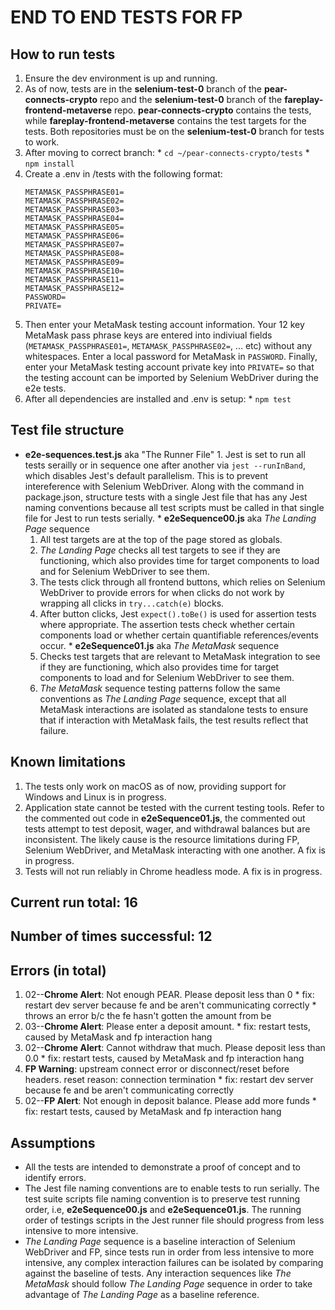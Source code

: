 # END TO END TESTS FOR FP


## How to run tests
  1.  Ensure the dev environment is up and running.
  2.  As of now, tests are in the **selenium-test-0** branch of the **pear-connects-crypto** repo and the **selenium-test-0** branch of the **fareplay-frontend-metaverse** repo. **pear-connects-crypto** contains the tests, while **fareplay-frontend-metaverse** contains the test targets for the tests. Both repositories must be on the **selenium-test-0** branch for tests to work.
  3.  After moving to correct branch:
    *  `cd ~/pear-connects-crypto/tests`
    *  `npm install`
  4.  Create a .env in /tests with the following format:
      ```
      METAMASK_PASSPHRASE01=
      METAMASK_PASSPHRASE02=
      METAMASK_PASSPHRASE03=
      METAMASK_PASSPHRASE04=
      METAMASK_PASSPHRASE05=
      METAMASK_PASSPHRASE06=
      METAMASK_PASSPHRASE07=
      METAMASK_PASSPHRASE08=
      METAMASK_PASSPHRASE09=
      METAMASK_PASSPHRASE10=
      METAMASK_PASSPHRASE11=
      METAMASK_PASSPHRASE12=
      PASSWORD=
      PRIVATE=
      ```
  5.  Then enter your MetaMask testing account information. Your 12 key MetaMask pass phrase keys are entered into indiviual fields (`METAMASK_PASSPHRASE01=`, `METAMASK_PASSPHRASE02=`, ... etc) without any whitespaces. Enter a local password for MetaMask in `PASSWORD`. Finally, enter your MetaMask testing account private key into `PRIVATE=` so that the testing account can be imported by Selenium WebDriver during the e2e tests.
  6.  After all dependencies are installed and .env is setup:
    *  `npm test`


## Test file structure
  *  **e2e-sequences.test.js** aka "The Runner File"
    1.  Jest is set to run all tests serailly or in sequence one after another via `jest --runInBand`, which disables Jest's default parallelism. This is to prevent intereference with Selenium WebDriver. Along with the command in package.json, structure tests with a single Jest file that has any Jest naming conventions because all test scripts must be called in that single file for Jest to run tests serially. 
    *  **e2eSequence00.js** aka *The Landing Page* sequence 
      1.  All test targets are at the top of the page stored as globals.
      2.  *The Landing Page* checks all test targets to see if they are functioning, which also provides time for target components to load and for Selenium WebDriver to see them.
      3.  The tests click through all frontend buttons, which relies on Selenium WebDriver to provide errors for when clicks do not work by wrapping all clicks in `try...catch(e)` blocks.
      4.  After button clicks, Jest `expect().toBe()` is used for assertion tests where appropriate. The assertion tests check whether certain components load or whether certain quantifiable references/events occur.
    *  **e2eSequence01.js** aka *The MetaMask* sequence 
      1.  Checks test targets that are relevant to MetaMask integration to see if they are functioning, which also provides time for target components to load and for Selenium WebDriver to see them.
      2.  *The MetaMask* sequence testing patterns follow the same conventions as *The Landing Page* sequence, except that all MetaMask interactions are isolated as standalone tests to ensure that if interaction with MetaMask fails, the test results reflect that failure.


## Known limitations
  1.  The tests only work on macOS as of now, providing support for Windows and Linux is in progress.
  2.  Application state cannot be tested with the current testing tools. Refer to the commented out code in **e2eSequence01.js**, the commented out tests attempt to test deposit, wager, and withdrawal balances but are inconsistent. The likely cause is the resource limitations during FP, Selenium WebDriver, and MetaMask interacting with one another. A fix is in progress.
  3.  Tests will not run reliably in Chrome headless mode. A fix is in progress.


## Current run total: 16
## Number of times successful: 12
## Errors (in total)
  1.  02--**Chrome Alert**: Not enough PEAR. Please deposit less than 0
    *  fix: restart dev server because fe and be aren't communicating correctly
    *  throws an error b/c the fe hasn't gotten the amount from be
  2.  03--**Chrome Alert**: Please enter a deposit amount.
    *  fix: restart tests, caused by MetaMask and fp interaction hang
  3.  02--**Chrome Alert**: Cannot withdraw that much. Please deposit less than 0.0
    *  fix: restart tests, caused by MetaMask and fp interaction hang
  4.  **FP Warning**: upstream connect error or disconnect/reset before headers. reset reason: connection termination
    *  fix: restart dev server because fe and be aren't communicating correctly
  5.  02--**FP Alert**: Not enough in deposit balance. Please add more funds
    *  fix: restart tests, caused by MetaMask and fp interaction hang


## Assumptions
  * All the tests are intended to demonstrate a proof of concept and to identify errors.
  * The Jest file naming conventions are to enable tests to run serially. The test suite scripts file naming convention is to preserve test running order, i.e, **e2eSequence00.js** and **e2eSequence01.js**. The running order of testings scripts in the Jest runner file should progress from less intensive to more intensive.
  * *The Landing Page* sequence is a baseline interaction of Selenium WebDriver and FP, since tests run in order from less intensive to more intensive, any complex interaction failures can be isolated by comparing against the baseline of tests. Any interaction sequences like *The MetaMask* should follow *The Landing Page* sequence in order to take advantage of *The Landing Page* as a baseline reference.

